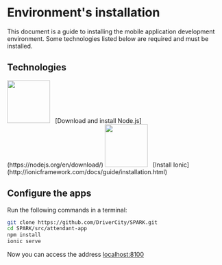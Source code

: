 # Environment's installation

This document is a guide to installing the mobile application development environment.
Some technologies listed below are required and must be installed.

## Technologies

<img src="https://www.gnome.org/outreachy/css/img/sponsor-nodejs.png" width="100px"/>
&nbsp;&nbsp;[Download and install Node.js](https://nodejs.org/en/download/) 

<img src="https://upload.wikimedia.org/wikipedia/commons/thumb/d/d1/Ionic_Logo.svg/2000px-Ionic_Logo.svg.png" width="100px"/>
&nbsp;&nbsp;[Install Ionic](http://ionicframework.com/docs/guide/installation.html) 

## Configure the apps

Run the following commands in a terminal:

```bash
git clone https://github.com/DriverCity/SPARK.git
cd SPARK/src/attendant-app
npm install
ionic serve
```

Now you can access the address [localhost:8100](http://localhost:8100)
